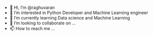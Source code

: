 - 👋 Hi, I’m @raghuvaran
- 👀 I’m interested in Python Developer and Machine Learning engineer
- 🌱 I’m currently learning Data science and Machine Learning
- 💞️ I’m looking to collaborate on ...
- 📫 How to reach me ...

<!---
raghupythontest/raghupythontest is a ✨ special ✨ repository because its `README.md` (this file) appears on your GitHub profile.
You can click the Preview link to take a look at your changes.
--->

